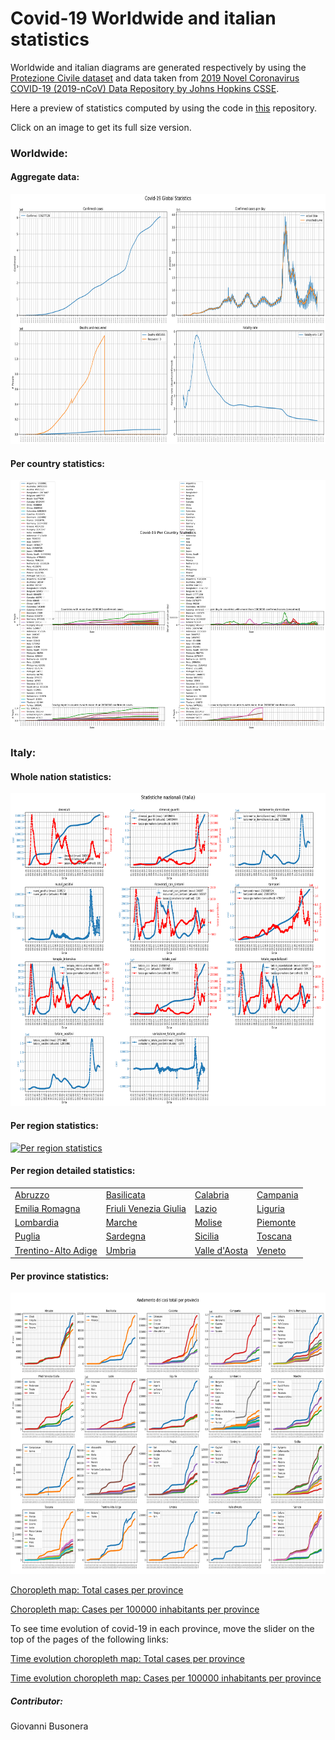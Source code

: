 # Covid-19 Worldwide and italian statistics
Worldwide and italian diagrams are generated respectively by using the <a href="https://github.com/pcm-dpc/COVID-19">Protezione Civile dataset</a> and data taken from <a href="https://github.com/CSSEGISandData/COVID-19">2019 Novel Coronavirus COVID-19 (2019-nCoV) Data Repository by Johns Hopkins CSSE</a>.

Here a preview of statistics computed by using the code in <a href="https://github.com/Strato75/Covid-19_ItalyStats">this</a> repository.

Click on an image to get its full size version.

### Worldwide:
#### Aggregate data:
<p>
<a href="notebooks/figures/global_resume.png">
<img border="0" alt="Worldwide aggregate data" src="notebooks/figures/global_resume.png" width="640" height="400">
</a>
</p>

#### Per country statistics:
<p>
<a href="notebooks/figures/countries_resume.png">
<img border="0" alt="Worldwide per country statistics" src="notebooks/figures/countries_resume.png" width="640" height="400">
</a>
</p>

### Italy:
#### Whole nation statistics:
<p>
<a href="notebooks/figures/Italy_stats.png">
<img border="0" alt="Italy statistics" src="notebooks/figures/Italy_stats.png" width="640" height="500">
</a>
</p>

#### Per region statistics:
<p>
<a href="notebooks/figures/per_region_stats.png">
<img border="0" alt="Per region statistics" src="notebooks/figures/per_region_stats.png" width="640" height="500">
</a>
</p>

#### Per region detailed statistics:

<table>
  <tbody>
    <tr>
      <td><a href="notebooks/figures/regions/Abruzzo_whole_stats.png">Abruzzo</a></td>
      <td><a href="notebooks/figures/regions/Basilicata_whole_stats.png">Basilicata</a></td>
      <td><a href="notebooks/figures/regions/Calabria_whole_stats.png">Calabria</a></td>
      <td><a href="notebooks/figures/regions/Campania_whole_stats.png">Campania</a></td>
    </tr>
    <tr>
       <td><a href="notebooks/figures/regions/Emilia Romagna_whole_stats.png">Emilia Romagna</a></td>
      <td><a href="notebooks/figures/regions/Friuli Venezia Giulia_whole_stats.png">Friuli Venezia Giulia</a></td>
      <td><a href="notebooks/figures/regions/Lazio_whole_stats.png">Lazio</a></td>
      <td><a href="notebooks/figures/regions/Liguria_whole_stats.png">Liguria</a></td>
    </tr>
    <tr>
      <td><a href="notebooks/figures/regions/Lombardia_whole_stats.png">Lombardia</a></td>
      <td><a href="notebooks/figures/regions/Marche_whole_stats.png">Marche</a></td>
      <td><a href="notebooks/figures/regions/Molise_whole_stats.png">Molise</a></td>
      <td><a href="notebooks/figures/regions/Piemonte_whole_stats.png">Piemonte</a></td>
    </tr>
    <tr>
      <td><a href="notebooks/figures/regions/Puglia_whole_stats.png">Puglia</a></td>
      <td><a href="notebooks/figures/regions/Sardegna_whole_stats.png">Sardegna</a></td>
      <td><a href="notebooks/figures/regions/Sicilia_whole_stats.png">Sicilia</a></td>
      <td><a href="notebooks/figures/regions/Toscana_whole_stats.png">Toscana</a></td>
    </tr>
    <tr>
      <td><a href="notebooks/figures/regions/Trentino-Alto Adige_whole_stats.png">Trentino-Alto Adige</a></td>
      <td><a href="notebooks/figures/regions/Umbria_whole_stats.png">Umbria</a></td>
      <td><a href="notebooks/figures/regions/Valle d'Aosta_whole_stats.png">Valle d'Aosta</a></td>
      <td><a href="notebooks/figures/regions/Veneto_whole_stats.png">Veneto</a></td>
    </tr>
  </tbody>
</table>

#### Per province statistics:
<p>
<a href="notebooks/figures/provinces_trend.png">
<img border="0" alt="Per province statistics" src="notebooks/figures/provinces_trend.png" width="640" height="450">
</a>
</p>

<a href="notebooks/figures/province_choropleth_map.html">Choropleth map: Total cases per province</a>

<a href="notebooks/figures/province_choropleth_map_normalized.html">Choropleth map: Cases per 100000 inhabitants per province</a>

To see time evolution of covid-19 in each province, move the slider on the top of the pages of the following links:

<a href="notebooks/figures/timesliderchoroplet_prov_totcasi.html">Time evolution choropleth map: Total cases per province</a>

<a href="notebooks/figures/timesliderchoroplet_prov_totcasi_norm.html">Time evolution choropleth map: Cases per 100000 inhabitants per province</a>

##### Contributor:
Giovanni Busonera

